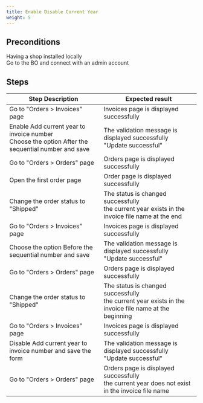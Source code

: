 ```yaml
---
title: Enable Disable Current Year
weight: 5
---
```


## Preconditions

Having a shop installed locally\
Go to the BO and connect with an admin account
## Steps
| Step Description | Expected result |
| ----- | ----- |
| Go to "Orders > Invoices" page | Invoices page is displayed successfully |
| Enable Add current year to invoice number<br>Choose the option After the sequential number and save | The validation message is displayed successfully<br>"Update successful" |
| Go to "Orders > Orders" page | Orders page is displayed successfully |
| Open the first order page | Order page is displayed successfully |
| Change the order status to "Shipped" | The status is changed successfully<br>the current year exists in the invoice file name at the end |
| Go to "Orders > Invoices" page | Invoices page is displayed successfully |
| Choose the option Before the sequential number and save | The validation message is displayed successfully<br>"Update successful" |
| Go to "Orders > Orders" page | Orders page is displayed successfully |
| Change the order status to "Shipped" | The status is changed successfully<br>the current year exists in the invoice file name at the beginning |
| Go to "Orders > Invoices" page | Invoices page is displayed successfully |
| Disable Add current year to invoice number and save the form | The validation message is displayed successfully<br>"Update successful" |
| Go to "Orders > Orders" page | Orders page is displayed successfully<br>the current year does not exist in the invoice file name |

